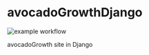 # avocadoGrowthDjango

![example workflow](https://github.com/quentinhaenn/avocadoGrowthDjango/actions/workflows/django.yml/badge.svg)

avocadoGrowth site in Django

